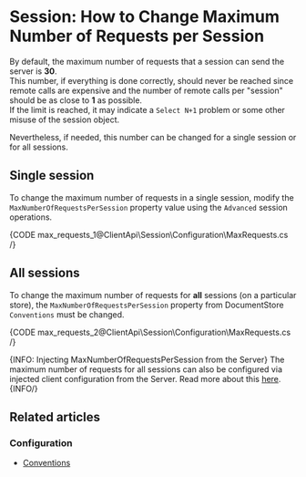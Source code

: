 # Session: How to Change Maximum Number of Requests per Session

By default, the maximum number of requests that a session can send the server is **30**.  
This number, if everything is done correctly, should never be reached since remote 
calls are expensive and the number of remote calls per "session" should be as close 
to **1** as possible.  
If the limit is reached, it may indicate a `Select N+1` problem or some other misuse 
of the session object.

Nevertheless, if needed, this number can be changed for a single session or for all sessions.

## Single session

To change the maximum number of requests in a single session, modify the `MaxNumberOfRequestsPerSession` 
property value using the `Advanced` session operations.

{CODE max_requests_1@ClientApi\Session\Configuration\MaxRequests.cs /}

## All sessions

To change the maximum number of requests for **all** sessions (on a particular store), 
the `MaxNumberOfRequestsPerSession` property from DocumentStore `Conventions` must be changed.

{CODE max_requests_2@ClientApi\Session\Configuration\MaxRequests.cs /}

{INFO: Injecting MaxNumberOfRequestsPerSession from the Server}
The maximum number of requests for all sessions can also be configured via injected client 
configuration from the Server. Read more about this [here](../../../studio/server/client-configuration).
{INFO/}

## Related articles

### Configuration

- [Conventions](../../../client-api/configuration/conventions)
